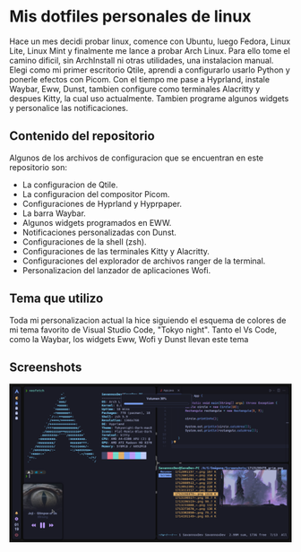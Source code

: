 # Mis dotfiles personales de linux
Hace un mes decidi probar linux, comence con Ubuntu, luego Fedora, Linux Lite, Linux Mint y finalmente me lance a probar Arch Linux. Para ello tome el camino dificil, sin ArchInstall ni otras utilidades, una instalacion manual. Elegi como mi primer escritorio Qtile, aprendi a configurarlo usarlo Python y ponerle efectos con Picom. Con el tiempo me pase a Hyprland, instale Waybar, Eww, Dunst, tambien configure como terminales Alacritty y despues Kitty, la cual uso actualmente. Tambien programe algunos widgets y personalice las notificaciones.

## Contenido del repositorio
Algunos de los archivos de configuracion que se encuentran en este repositorio son:

- La configuracion de Qtile.
- La configuracion del compositor Picom.
- Configuraciones de Hyprland y Hyprpaper.
- La barra Waybar.
- Algunos widgets programados en EWW.
- Notificaciones personalizadas con Dunst.
- Configuraciones de la shell (zsh).
- Configuraciones de las terminales Kitty y Alacritty.
- Configuraciones del explorador de archivos ranger de la terminal.
- Personalizacion del lanzador de aplicaciones Wofi.

## Tema que utilizo
Toda mi personalizacion actual la hice siguiendo el esquema de colores de mi tema favorito de Visual Studio Code, "Tokyo night".  Tanto el Vs Code, como la Waybar, los widgets Eww, Wofi y Dunst llevan este tema

## Screenshots
![An desktop screenshot](https://github.com/IvanKunstlerDev/linux-dotfiles/blob/master/desktop-snapshot.png)
